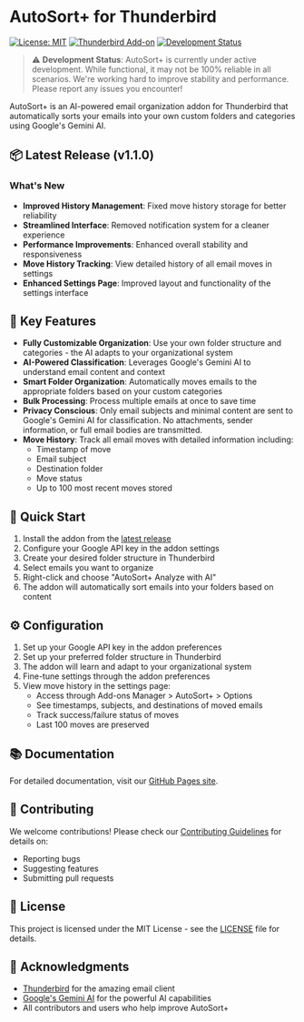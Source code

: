 # AutoSort+ for Thunderbird

[![License: MIT](https://img.shields.io/badge/License-MIT-yellow.svg)](https://opensource.org/licenses/MIT)
[![Thunderbird Add-on](https://img.shields.io/amo/v/autosortplus)](https://addons.thunderbird.net/en-US/thunderbird/addon/autosortplus/)
[![Development Status](https://img.shields.io/badge/status-active_development-orange)](https://github.com/Nigel1992/AutoSort-Plus)

> ⚠️ **Development Status**: AutoSort+ is currently under active development. While functional, it may not be 100% reliable in all scenarios. We're working hard to improve stability and performance. Please report any issues you encounter!

AutoSort+ is an AI-powered email organization addon for Thunderbird that automatically sorts your emails into your own custom folders and categories using Google's Gemini AI.

## 📦 Latest Release (v1.1.0)

### What's New
- **Improved History Management**: Fixed move history storage for better reliability
- **Streamlined Interface**: Removed notification system for a cleaner experience
- **Performance Improvements**: Enhanced overall stability and responsiveness
- **Move History Tracking**: View detailed history of all email moves in settings
- **Enhanced Settings Page**: Improved layout and functionality of the settings interface

## 🌟 Key Features

- **Fully Customizable Organization**: Use your own folder structure and categories - the AI adapts to your organizational system
- **AI-Powered Classification**: Leverages Google's Gemini AI to understand email content and context
- **Smart Folder Organization**: Automatically moves emails to the appropriate folders based on your custom categories
- **Bulk Processing**: Process multiple emails at once to save time
- **Privacy Conscious**: Only email subjects and minimal content are sent to Google's Gemini AI for classification. No attachments, sender information, or full email bodies are transmitted.
- **Move History**: Track all email moves with detailed information including:
  - Timestamp of move
  - Email subject
  - Destination folder
  - Move status
  - Up to 100 most recent moves stored

## 🚀 Quick Start

1. Install the addon from the [latest release](https://github.com/Nigel1992/AutoSort-Plus/releases)
2. Configure your Google API key in the addon settings
3. Create your desired folder structure in Thunderbird
4. Select emails you want to organize
5. Right-click and choose "AutoSort+ Analyze with AI"
6. The addon will automatically sort emails into your folders based on content

## ⚙️ Configuration

1. Set up your Google API key in the addon preferences
2. Set up your preferred folder structure in Thunderbird
3. The addon will learn and adapt to your organizational system
4. Fine-tune settings through the addon preferences
5. View move history in the settings page:
   - Access through Add-ons Manager > AutoSort+ > Options
   - See timestamps, subjects, and destinations of moved emails
   - Track success/failure status of moves
   - Last 100 moves are preserved

## 📚 Documentation

For detailed documentation, visit our [GitHub Pages site](https://nigel1992.github.io/AutoSort-Plus/).

## 🤝 Contributing

We welcome contributions! Please check our [Contributing Guidelines](CONTRIBUTING.md) for details on:
- Reporting bugs
- Suggesting features
- Submitting pull requests

## 📝 License

This project is licensed under the MIT License - see the [LICENSE](LICENSE) file for details.

## 🙏 Acknowledgments

- [Thunderbird](https://www.thunderbird.net/) for the amazing email client
- [Google's Gemini AI](https://ai.google.dev/) for the powerful AI capabilities
- All contributors and users who help improve AutoSort+ 